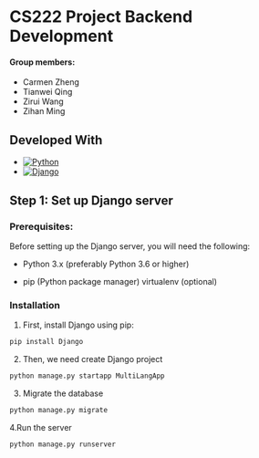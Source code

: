 # CS222 Project Backend Development
#### Group members:
* Carmen Zheng
* Tianwei Qing
* Zirui Wang
* Zihan Ming

## Developed With

* [![Python](https://img.shields.io/badge/Python-3776AB.svg?style=flat&logo=python&logoColor=white)](https://www.python.org/)
* [![Django](https://img.shields.io/badge/Django-092E20.svg?style=flat&logo=django&logoColor=white)](https://www.djangoproject.com/)
## Step 1: Set up Django server

### Prerequisites:

Before setting up the Django server, you will need the following:

* Python 3.x (preferably Python 3.6 or higher)

* pip (Python package manager)
virtualenv (optional)

### Installation

1. First, install Django using pip:
```bash
pip install Django
```
2. Then, we need create Django project
```bash
python manage.py startapp MultiLangApp
```
3. Migrate the database
```bash
python manage.py migrate
```
4.Run the server
```bash
python manage.py runserver
```